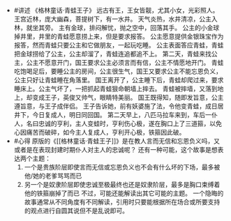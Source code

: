 - #讲述
  《格林童话·青蛙王子》
  远古有王，王女皆靓，尤其小女，光彩照人。
  王宫近林，庞大幽森，菩提树下，有一水井。
  天气炎热，水井清凉，公主入林，就坐其旁。
  主有金球，排闷解忧，抛之空中，回落其手。
  公主的小金球掉井里，井里的青蛙愿意捞上来，但是要求报答。
  公主愿意提供金银珠宝作为报答，然而青蛙只要公主和它做朋友，一起玩吃睡。
  公主表面答应青蛙，青蛙把金球捞给了公主，公主却溜了，青蛙连追都追不上。
  第二天，青蛙来找公主，公主不愿意开门，国王要求公主必须言而有信，公主不情愿地开门。
  青蛙吃饱喝足后，要睡公主的房间，公主很生气，国王又要求公主不能忘恩负义，公主只好让青蛙睡在角落里。
  国王离开了，公主睡下后，青蛙却爬过来，要求睡床上。公主气坏了，一把抓起青蛙狠命朝墙上摔去。
  青蛙被摔墙，又落到地上，却变成王子，英俊又帅气，眼睛特美丽。
  国王既得知，随即发旨意，公主遵旨意，与王子成伴侣。
  王子告诉她，前有妖婆施了法，令他变青蛙，成日居井下，今日复成人，明日同回国。
  第二天早上，八匹马拉车来到，车后一仆人，名曰忠诚的亨利，主人变蛙时，亨利伤心极，遂在胸口上了三道箍，以免心因痛苦而破碎，如今主人复成人，亨利开心极，铁箍因此破。
- #心得
  原版的《[[格林童话·青蛙王子]]》是在教人言而无信和忘恩负义吗，又或者是在表现封建时期仆人对主人的忠诚呢？
  还有一种可能，这个故事是想表达两个主题：
  1. 一个是贵族阶层即使言而无信或忘恩负义也不会有什么坏的下场，最多被他/她的老爹骂骂而已
  2. 另一个是奴隶阶层即使忠诚至极最终也还是奴隶阶层，最多是胸口束缚着他的铁箍崩掉了而已
  不过，可能还能解读出其它可能的主题。
  一个隐晦的故事通常从不同角度有不同解读，引用时只要能根据所在场合或所要支持的观点进行自圆其说但不是乱说即可。